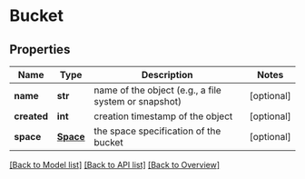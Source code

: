 # Bucket

## Properties
Name | Type | Description | Notes
------------ | ------------- | ------------- | -------------
**name** | **str** | name of the object (e.g., a file system or snapshot) | [optional] 
**created** | **int** | creation timestamp of the object | [optional] 
**space** | [**Space**](Space.md) | the space specification of the bucket | [optional] 

[[Back to Model list]](index.md#documentation-for-models) [[Back to API list]](index.md#endpoint-properties) [[Back to Overview]](index.md)


